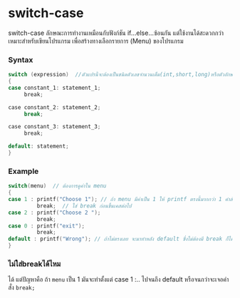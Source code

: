 # switch-case #

switch-case ลักษณะการทำงานเหมือนกับฟังก์ชัน if…else…ซ้อนกัน แต่ใช้งานได้สะดวกกว่า เหมาะสำหรับเขียนโปรแกรม เพื่อสร้างทางเลือกรายการ (Menu) ของโปรแกรม

### Syntax ###

```c
switch (expression)  //ตัวแปรนี้จะต้องเป็นชนิดตัวเลขจำนวนเต็ม(int,short,long)หรือตัวอักษร 1 ตัว (char)เท่านั้น
{
case constant_1: statement_1;
     break;

case constant_2: statement_2;
     break;

case constant_3: statement_3;
     break;

default: statement;
}
```

### Example ###
```c
switch(menu)  // ต้องการดูค่าใน menu
{
case 1 : printf("Choose 1"); // ถ้า menu มีค่าเป็น 1 ให้ printf ตรงนี้มากกว่า 1 คำสั่งได้             
         break;  // ใส่ break ก่อนขึ้นเคสต่อไป
case 2 : printf("Choose 2 ");
         break;
case 0 : printf("exit");
         break;
default : printf("Wrong"); // ถ้าไม่ตรงเลย จะมาทำหลัง default ซึ่งไม่ต้องมี break ก็ได้
}

```

### ไม่ใส่breakได้ไหม ###
ได้ แต่ปัญหาคือ ถ้า `menu` เป็น 1 มันจะทำตั้งแต่ case 1 :.. ไปจนถึง default หรือจนกว่าจะเจอคำสั่ง `break;`
